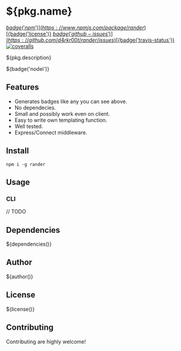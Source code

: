 # ${pkg.name}

[${badge('npm')}](https://www.npmjs.com/package/rander)
[${badge('license')}](http://opensource.org/licenses/MIT)
[${badge('github-issues')}](https://github.com/d4rkr00t/rander/issues)
[${badge('travis-status')}](https://travis-ci.org/d4rkr00t/rander)
[![coveralls](https://img.shields.io/coveralls/d4rkr00t/rander.svg)](https://coveralls.io/github/d4rkr00t/rander)

${pkg.description}

${badge('nodei')}

## Features

* Generates badges like any you can see above.
* No dependecies.
* Small and possibly work even on client.
* Easy to write own templating function.
* Well tested.
* Express/Connect middleware.

## Install

```
npm i -g rander
```

## Usage

### CLI
// TODO

## Dependencies

${dependencies()}

## Author

${author()}

## License

${license()}

## Contributing

Contributing are highly welcome!
